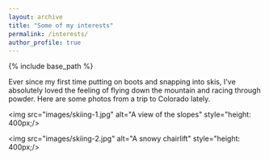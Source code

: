 ```yaml
---
layout: archive
title: "Some of my interests"
permalink: /interests/
author_profile: true
---
```


{% include base_path %}

Ever since my first time putting on boots and snapping into skis, I've absolutely loved the feeling of flying down the mountain and racing through powder. Here are some photos from a trip to Colorado lately.

<img src="images/skiing-1.jpg"
     alt="A view of the slopes"
     style="height: 400px;/>

<img src="images/skiing-2.jpg"
     alt="A snowy chairlift"
     style="height: 400px;/>
